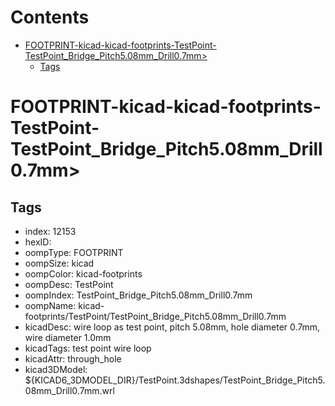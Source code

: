 



Contents
========

* [FOOTPRINT-kicad-kicad-footprints-TestPoint-TestPoint_Bridge_Pitch5.08mm_Drill0.7mm>](#footprint-kicad-kicad-footprints-testpoint-testpoint_bridge_pitch508mm_drill07mm)
	* [Tags](#tags)

# FOOTPRINT-kicad-kicad-footprints-TestPoint-TestPoint_Bridge_Pitch5.08mm_Drill0.7mm>

## Tags

- index: 12153
- hexID: 
- oompType: FOOTPRINT
- oompSize: kicad
- oompColor: kicad-footprints
- oompDesc: TestPoint
- oompIndex: TestPoint_Bridge_Pitch5.08mm_Drill0.7mm
- oompName: kicad-footprints/TestPoint/TestPoint_Bridge_Pitch5.08mm_Drill0.7mm
- kicadDesc: wire loop as test point, pitch 5.08mm, hole diameter 0.7mm, wire diameter 1.0mm
- kicadTags: test point wire loop
- kicadAttr: through_hole
- kicad3DModel: ${KICAD6_3DMODEL_DIR}/TestPoint.3dshapes/TestPoint_Bridge_Pitch5.08mm_Drill0.7mm.wrl
